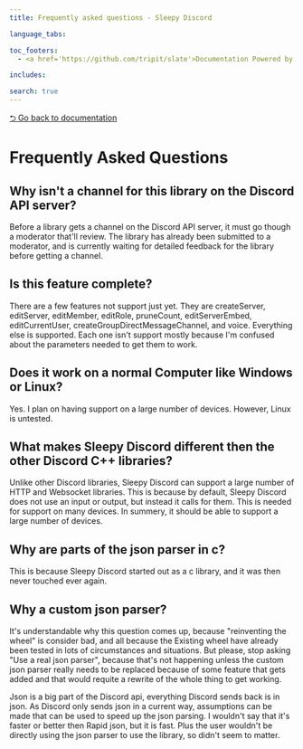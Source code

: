 ```yaml
---
title: Frequently asked questions - Sleepy Discord

language_tabs:

toc_footers:
  - <a href='https://github.com/tripit/slate'>Documentation Powered by Slate</a>

includes:

search: true
---
```

[⮌ Go back to documentation](documentation.html)

# Frequently Asked Questions

## Why isn't a channel for this library on the Discord API server?
Before a library gets a channel on the Discord API server, it must go though a moderator that'll review. The library has already been submitted to a moderator, and is currently waiting for detailed feedback for the library before getting a channel.

## Is this feature complete?
There are a few features not support just yet. They are createServer, editServer, editMember, editRole, pruneCount, editServerEmbed, editCurrentUser, createGroupDirectMessageChannel, and voice. Everything else is supported. Each one isn't support mostly because I'm confused about the parameters needed to get them to work.

## Does it work on a normal Computer like Windows or Linux?
Yes. I plan on having support on a large number of devices. However, Linux is untested.

## What makes Sleepy Discord different then the other Discord C++ libraries?
Unlike other Discord libraries, Sleepy Discord can support a large number of HTTP and Websocket libraries. This is because by default, Sleepy Discord does not use an input or output, but instead it calls for them. This is needed for support on many devices. In summery, it should be able to support a large number of devices.

## Why are parts of the json parser in c?
This is because Sleepy Discord started out as a c library, and it was then never touched ever again.

## Why a custom json parser?
It's understandable why this question comes up, because "reinventing the wheel" is consider bad, and all because the Existing wheel have already been tested in lots of circumstances and situations. But please, stop asking "Use a real json parser", because that's not happening unless the custom json parser really needs to be replaced because of some feature that gets added and that would requite a rewrite of the whole thing to get working.

Json is a big part of the Discord api, everything Discord sends back is in json. As Discord only sends json in a current way, assumptions can be made that can be used to speed up the json parsing. I wouldn't say that it's faster or better then Rapid json, but it is fast. Plus the user wouldn't be directly using the json parser to use the library, so didn't seem to matter.